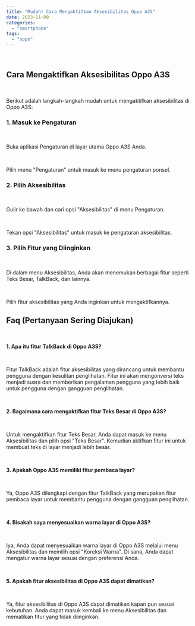 ```yaml
---
title: "Mudah! Cara Mengaktifkan Aksesibilitas Oppo A3S"
date: 2023-11-09
categories: 
  - "smartphone"
tags: 
  - "oppo"
---
```


 

## Cara Mengaktifkan Aksesibilitas Oppo A3S

 

Berikut adalah langkah-langkah mudah untuk mengaktifkan aksesibilitas di Oppo A3S:

### 1\. Masuk ke Pengaturan

 

Buka aplikasi Pengaturan di layar utama Oppo A3S Anda.

 

Pilih menu "Pengaturan" untuk masuk ke menu pengaturan ponsel.

### 2\. Pilih Aksesibilitas

 

Gulir ke bawah dan cari opsi "Aksesibilitas" di menu Pengaturan.

 

Tekan opsi "Aksesibilitas" untuk masuk ke pengaturan aksesibilitas.

### 3\. Pilih Fitur yang Diinginkan

 

Di dalam menu Aksesibilitas, Anda akan menemukan berbagai fitur seperti Teks Besar, TalkBack, dan lainnya.

 

Pilih fitur aksesibilitas yang Anda inginkan untuk mengaktifkannya.

## Faq (Pertanyaan Sering Diajukan)

 

**1\. Apa itu fitur TalkBack di Oppo A3S?**

 

Fitur TalkBack adalah fitur aksesibilitas yang dirancang untuk membantu pengguna dengan kesulitan penglihatan. Fitur ini akan mengonversi teks menjadi suara dan memberikan pengalaman pengguna yang lebih baik untuk pengguna dengan gangguan penglihatan.

 

**2\. Bagaimana cara mengaktifkan fitur Teks Besar di Oppo A3S?**

 

Untuk mengaktifkan fitur Teks Besar, Anda dapat masuk ke menu Aksesibilitas dan pilih opsi "Teks Besar". Kemudian aktifkan fitur ini untuk membuat teks di layar menjadi lebih besar.

 

**3\. Apakah Oppo A3S memiliki fitur pembaca layar?**

 

Ya, Oppo A3S dilengkapi dengan fitur TalkBack yang merupakan fitur pembaca layar untuk membantu pengguna dengan gangguan penglihatan.

 

**4\. Bisakah saya menyesuaikan warna layar di Oppo A3S?**

 

Iya, Anda dapat menyesuaikan warna layar di Oppo A3S melalui menu Aksesibilitas dan memilih opsi "Koreksi Warna". Di sana, Anda dapat mengatur warna layar sesuai dengan preferensi Anda.

 

**5\. Apakah fitur aksesibilitas di Oppo A3S dapat dimatikan?**

 

Ya, fitur aksesibilitas di Oppo A3S dapat dimatikan kapan pun sesuai kebutuhan. Anda dapat masuk kembali ke menu Aksesibilitas dan mematikan fitur yang tidak diinginkan.
